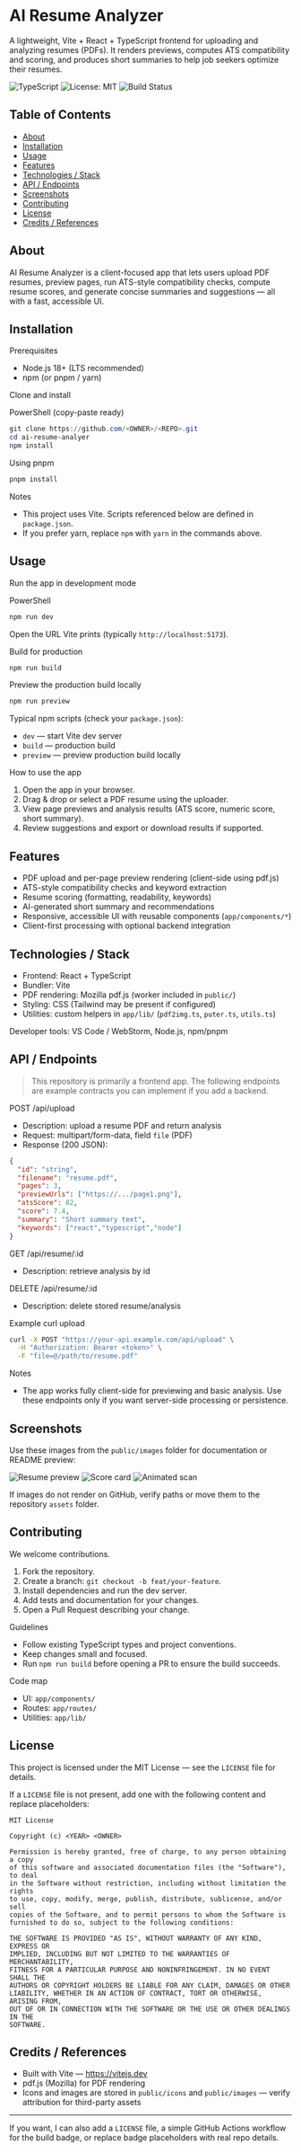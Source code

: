# AI Resume Analyzer

A lightweight, Vite + React + TypeScript frontend for uploading and analyzing resumes (PDFs). It renders previews, computes ATS compatibility and scoring, and produces short summaries to help job seekers optimize their resumes.

<!-- Badges -->
![TypeScript](https://img.shields.io/badge/language-TypeScript-blue.svg)
![License: MIT](https://img.shields.io/badge/license-MIT-green.svg)
![Build Status](https://img.shields.io/github/actions/workflow/status/<OWNER>/<REPO>/ci.yml?branch=main)

## Table of Contents
- [About](#about)
- [Installation](#installation)
- [Usage](#usage)
- [Features](#features)
- [Technologies / Stack](#technologies--stack)
- [API / Endpoints](#api--endpoints)
- [Screenshots](#screenshots)
- [Contributing](#contributing)
- [License](#license)
- [Credits / References](#credits--references)

## About

AI Resume Analyzer is a client-focused app that lets users upload PDF resumes, preview pages, run ATS-style compatibility checks, compute resume scores, and generate concise summaries and suggestions — all with a fast, accessible UI.

## Installation

Prerequisites

- Node.js 18+ (LTS recommended)
- npm (or pnpm / yarn)

Clone and install

PowerShell (copy-paste ready)
```powershell
git clone https://github.com/<OWNER>/<REPO>.git
cd ai-resume-analyer
npm install
```

Using pnpm
```powershell
pnpm install
```

Notes

- This project uses Vite. Scripts referenced below are defined in `package.json`.
- If you prefer yarn, replace `npm` with `yarn` in the commands above.

## Usage

Run the app in development mode

PowerShell
```powershell
npm run dev
```

Open the URL Vite prints (typically `http://localhost:5173`).

Build for production

```powershell
npm run build
```

Preview the production build locally

```powershell
npm run preview
```

Typical npm scripts (check your `package.json`):

- `dev` — start Vite dev server
- `build` — production build
- `preview` — preview production build locally

How to use the app

1. Open the app in your browser.
2. Drag & drop or select a PDF resume using the uploader.
3. View page previews and analysis results (ATS score, numeric score, short summary).
4. Review suggestions and export or download results if supported.

## Features

- PDF upload and per-page preview rendering (client-side using pdf.js)
- ATS-style compatibility checks and keyword extraction
- Resume scoring (formatting, readability, keywords)
- AI-generated short summary and recommendations
- Responsive, accessible UI with reusable components (`app/components/*`)
- Client-first processing with optional backend integration

## Technologies / Stack

- Frontend: React + TypeScript
- Bundler: Vite
- PDF rendering: Mozilla pdf.js (worker included in `public/`)
- Styling: CSS (Tailwind may be present if configured)
- Utilities: custom helpers in `app/lib/` (`pdf2img.ts`, `puter.ts`, `utils.ts`)

Developer tools: VS Code / WebStorm, Node.js, npm/pnpm

## API / Endpoints

> This repository is primarily a frontend app. The following endpoints are example contracts you can implement if you add a backend.

POST /api/upload
- Description: upload a resume PDF and return analysis
- Request: multipart/form-data, field `file` (PDF)
- Response (200 JSON):

```json
{
  "id": "string",
  "filename": "resume.pdf",
  "pages": 3,
  "previewUrls": ["https://.../page1.png"],
  "atsScore": 82,
  "score": 7.4,
  "summary": "Short summary text",
  "keywords": ["react","typescript","node"]
}
```

GET /api/resume/:id
- Description: retrieve analysis by id

DELETE /api/resume/:id
- Description: delete stored resume/analysis

Example curl upload

```bash
curl -X POST "https://your-api.example.com/api/upload" \
  -H "Authorization: Bearer <token>" \
  -F "file=@/path/to/resume.pdf"
```

Notes

- The app works fully client-side for previewing and basic analysis. Use these endpoints only if you want server-side processing or persistence.

## Screenshots

Use these images from the `public/images` folder for documentation or README preview:

![Resume preview](public/images/resume_01.png)
![Score card](public/images/resume_02.png)
![Animated scan](public/images/resume-scan.gif)

If images do not render on GitHub, verify paths or move them to the repository `assets` folder.

## Contributing

We welcome contributions.

1. Fork the repository.
2. Create a branch: `git checkout -b feat/your-feature`.
3. Install dependencies and run the dev server.
4. Add tests and documentation for your changes.
5. Open a Pull Request describing your change.

Guidelines

- Follow existing TypeScript types and project conventions.
- Keep changes small and focused.
- Run `npm run build` before opening a PR to ensure the build succeeds.

Code map

- UI: `app/components/`
- Routes: `app/routes/`
- Utilities: `app/lib/`

## License

This project is licensed under the MIT License — see the `LICENSE` file for details.

If a `LICENSE` file is not present, add one with the following content and replace placeholders:

```
MIT License

Copyright (c) <YEAR> <OWNER>

Permission is hereby granted, free of charge, to any person obtaining a copy
of this software and associated documentation files (the "Software"), to deal
in the Software without restriction, including without limitation the rights
to use, copy, modify, merge, publish, distribute, sublicense, and/or sell
copies of the Software, and to permit persons to whom the Software is
furnished to do so, subject to the following conditions:

THE SOFTWARE IS PROVIDED "AS IS", WITHOUT WARRANTY OF ANY KIND, EXPRESS OR
IMPLIED, INCLUDING BUT NOT LIMITED TO THE WARRANTIES OF MERCHANTABILITY,
FITNESS FOR A PARTICULAR PURPOSE AND NONINFRINGEMENT. IN NO EVENT SHALL THE
AUTHORS OR COPYRIGHT HOLDERS BE LIABLE FOR ANY CLAIM, DAMAGES OR OTHER
LIABILITY, WHETHER IN AN ACTION OF CONTRACT, TORT OR OTHERWISE, ARISING FROM,
OUT OF OR IN CONNECTION WITH THE SOFTWARE OR THE USE OR OTHER DEALINGS IN THE
SOFTWARE.
```

## Credits / References

- Built with Vite — https://vitejs.dev
- pdf.js (Mozilla) for PDF rendering
- Icons and images are stored in `public/icons` and `public/images` — verify attribution for third-party assets

---

If you want, I can also add a `LICENSE` file, a simple GitHub Actions workflow for the build badge, or replace badge placeholders with real repo details.
